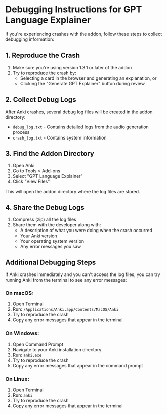 # Debugging Instructions for GPT Language Explainer

If you're experiencing crashes with the addon, follow these steps to collect debugging information:

## 1. Reproduce the Crash

1. Make sure you're using version 1.3.1 or later of the addon
2. Try to reproduce the crash by:
   - Selecting a card in the browser and generating an explanation, or
   - Clicking the "Generate GPT Explainer" button during review

## 2. Collect Debug Logs

After Anki crashes, several debug log files will be created in the addon directory:

- `debug_log.txt` - Contains detailed logs from the audio generation process
- `crash_log.txt` - Contains system information

## 3. Find the Addon Directory

1. Open Anki
2. Go to Tools > Add-ons
3. Select "GPT Language Explainer"
4. Click "View Files"

This will open the addon directory where the log files are stored.

## 4. Share the Debug Logs

1. Compress (zip) all the log files
2. Share them with the developer along with:
   - A description of what you were doing when the crash occurred
   - Your Anki version
   - Your operating system version
   - Any error messages you saw

## Additional Debugging Steps

If Anki crashes immediately and you can't access the log files, you can try running Anki from the terminal to see any error messages:

### On macOS:
1. Open Terminal
2. Run: `/Applications/Anki.app/Contents/MacOS/Anki`
3. Try to reproduce the crash
4. Copy any error messages that appear in the terminal

### On Windows:
1. Open Command Prompt
2. Navigate to your Anki installation directory
3. Run: `anki.exe`
4. Try to reproduce the crash
5. Copy any error messages that appear in the command prompt

### On Linux:
1. Open Terminal
2. Run: `anki`
3. Try to reproduce the crash
4. Copy any error messages that appear in the terminal 